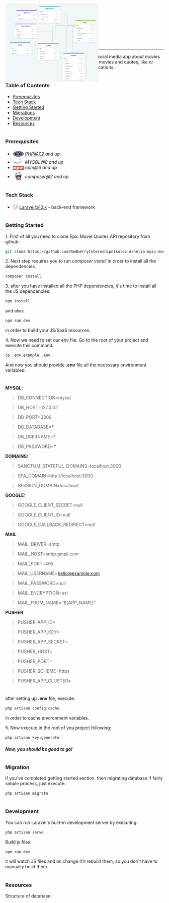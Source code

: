 <div style="display:flex; align-items: center">
  <h1 style="position:relative; top: -6px">Movie Quotes App</h1>
</div>

---

This **Epic Movie Quotes** backend API is for social media app about movies and its quotes. This app allows users to post movies and quotes, like or comment each others quotes and send notifications.

#

### Table of Contents

- [Prerequisites](#prerequisites)
- [Tech Stack](#tech-stack)
- [Getting Started](#getting-started)
- [Migrations](#migration)
- [Development](#development)
- [Resources](#resources)

#

### Prerequisites

- <img src="readme/assets/php.svg" width="35" style="position: relative; top: 4px" /> *PHP@7.2 and up*
- <img src="readme/assets/mysql.png" width="35" style="position: relative; top: 4px" /> _MYSQL@8 and up_
- <img src="readme/assets/npm.png" width="35" style="position: relative; top: 4px" /> _npm@6 and up_
- <img src="readme/assets/composer.png" width="35" style="position: relative; top: 6px" /> _composer@2 and up_

#

### Tech Stack

- <img src="readme/assets/laravel.png" height="18" style="position: relative; top: 4px" /> [Laravel@10.x](https://laravel.com/docs/10.x) - back-end framework

#

### Getting Started

1\. First of all you need to clone Epic Movie Quotes API repository from github:

```sh
git clone https://github.com/RedberryInternshipnikoloz-danelia-epic-movie-quotes-back
```

2\. Next step requires you to run _composer install_ in order to install all the dependencies.

```sh
composer install
```

3\. after you have installed all the PHP dependencies, it's time to install all the JS dependencies:

```sh
npm install
```

and also:

```sh
npm run dev
```

in order to build your JS/SaaS resources.

4\. Now we need to set our env file. Go to the root of your project and execute this command.

```sh
cp .env.example .env
```

And now you should provide **.env** file all the necessary environment variables:

#

**MYSQL:**

> DB_CONNECTION=mysql

> DB_HOST=127.0.0.1

> DB_PORT=3306

> DB_DATABASE=**\***

> DB_USERNAME=**\***

> DB_PASSWORD=**\***

**DOMAINS:**

> SANCTUM_STATEFUL_DOMAINS=localhost:3000

> SPA_DOMAIN=http://localhost:3000

> SESSION_DOMAIN=localhost

**GOOGLE:**

> GOOGLE_CLIENT_SECRET=null

> GOOGLE_CLIENT_ID=null

> GOOGLE_CALLBACK_REDIRECT=null

**MAIL**

> MAIL_DRIVER=smtp

> MAIL_HOST=smtp.gmail.com

> MAIL_PORT=465

> MAIL_USERNAME=hello@example.com

> MAIL_PASSWORD=null

> MAIL_ENCRYPTION=ssl

> MAIL_FROM_NAME="${APP_NAME}"

**PUSHER**

> PUSHER_APP_ID=

> PUSHER_APP_KEY=

> PUSHER_APP_SECRET=

> PUSHER_HOST=

> PUSHER_PORT=

> PUSHER_SCHEME=https

> PUSHER_APP_CLUSTER=

#

after setting up **.env** file, execute:

```sh
php artisan config:cache
```

in order to cache environment variables.

5\. Now execute in the root of you project following:

```sh
php artisan key:generate
```

##### Now, you should be good to go!

#

### Migration

if you've completed getting started section, then migrating database if fairly simple process, just execute:

```sh
php artisan migrate
```

#

### Development

You can run Laravel's built-in development server by executing:

```sh
php artisan serve
```

Build js files:

```sh
npm run dev
```

it will watch JS files and on change it'll rebuild them, so you don't have to manually build them.

#

### Resources

Structure of database:

<img src="/readme/assets/drawSQL.png" style="position:absolute; top:10px" height="250"/>

#

